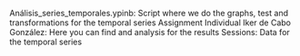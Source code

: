 Análisis_series_temporales.ypinb: Script where we do the graphs, test and transformations for the temporal series
Assignment Individual Iker de Cabo González: Here you can find and analysis for the results 
Sessions: Data for the temporal series
